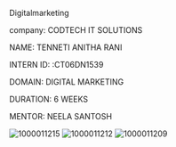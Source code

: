 Digitalmarketing

company: CODTECH IT SOLUTIONS

NAME: TENNETI ANITHA RANI

INTERN ID: :CT06DN1539

DOMAIN: DIGITAL MARKETING

DURATION: 6 WEEKS

MENTOR: NEELA SANTOSH

![1000011215](https://github.com/user-attachments/assets/3116afdb-96f6-4bc3-acf5-b2433c1d16ac)
![1000011212](https://github.com/user-attachments/assets/d614fea2-2a4f-4d53-90f1-f6f05f7bc174)
![1000011209](https://github.com/user-attachments/assets/b08164d9-3cf7-4bec-b6f0-9b30b40e09e8)
